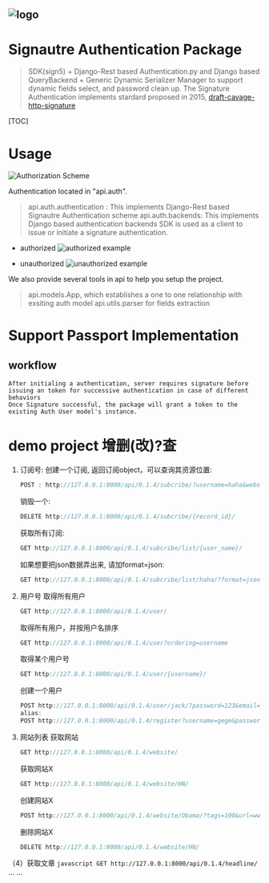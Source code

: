 ![logo](https://github.com/yiakwy/Siganture-Authentication-Package/raw/master/static/logo.png)
----------------------------------------------------------------------------------------------
Signautre Authentication Package
================================

> SDK(sign5) + Django-Rest based Authentication.py and Django based QueryBackend + Generic Dynamic Serializer Manager to support dynamic fields select, and password clean up.
> The Signature Authentication implements stardard proposed in 2015, [draft-cavage-http-signature](https://www.ietf.org/archive/id/draft-cavage-http-signatures-05)

[TOC]

# Usage
![Authorization Scheme](https://github.com/yiakwy/Siganture-Authentication-Package/raw/master/static/Authorization.png)


Authentication located in "api.auth".
> api.auth.authentication : This implements Django-Rest based Signautre Authentication scheme
> api.auth.backends: This implements Django based authentication backends
> SDK is used as a client to issue or initiate a signature authentication. 

- authorized
![authorized example](https://github.com/yiakwy/Siganture-Authentication-Package/raw/master/static/authorized.png)

- unauthorized
![unauthorized example](https://github.com/yiakwy/Siganture-Authentication-Package/raw/master/static/unauthorized.png)

We also provide several tools in api to help you setup the project.
> api.models.App, which establishes a one to one relationship with exsiting auth model
> api.utils.parser for fields extraction

# Support Passport Implementation
## workflow
    After initialing a authentication, server requires signature before issuing an token for successive authentication in case of different behaviors
    Once Signature successful, the package will grant a token to the existing Auth User model's instance.

# demo project 增删(改)?查
1. 订阅号:
	创建一个订阅, 返回订阅object，可以查询其资源位置:
	```javascript
	POST : http://127.0.0.1:8000/api/0.1.4/subcribe/?username=haha&website_name=HN
	```
	
	销毁一个:
	```javascript
	DELETE http://127.0.0.1:8000/api/0.1.4/subcribe/{record_id}/
	```
	
	获取所有订阅:
	```javascript
	GET http://127.0.0.1:8000/api/0.1.4/subcribe/list/{user_name}/
	```
	
	如果想要把json数据弄出来, 请加format=json:
	```javascript
	GET http://127.0.0.1:8000/api/0.1.4/subcribe/list/haha/?format=json
	```
2. 用户号
	取得所有用户
	```javascript
	GET http://127.0.0.1:8000/api/0.1.4/user/
	```
	
	取得所有用户，并按用户名排序
	```javascript
	GET http://127.0.0.1:8000/api/0.1.4/user?ordering=username
	```
	
	取得某个用户号
	```javascript
	GET http://127.0.0.1:8000/api/0.1.4/user/{username}/
	```
	
	创建一个用户
	```javascript
	POST http://127.0.0.1:8000/api/0.1.4/user/jack/?password=123&email=yiak.222@gmail.com
	alias: 
	POST http://127.0.0.1:8000/api/0.1.4/register?username=gege&password=asfdase&email=jiakechong@jiake.com
	```
3. 网站列表
	获取网站
	```javascript
	GET http://127.0.0.1:8000/api/0.1.4/website/
	```
	获取网站X
	```javascript
	GET http://127.0.0.1:8000/api/0.1.4/website/HN/
	```

	创建网站X
	```javascript
	POST http://127.0.0.1:8000/api/0.1.4/website/Obama/?tags=100&url=www.obama.com
	```
	删除网站X
	```javascript
	DELETE http://127.0.0.1:8000/api/0.1.4/website/HN/
	```
（4）获取文章
	```javascript
	GET http://127.0.0.1:8000/api/0.1.4/headline/
	```
... ...
